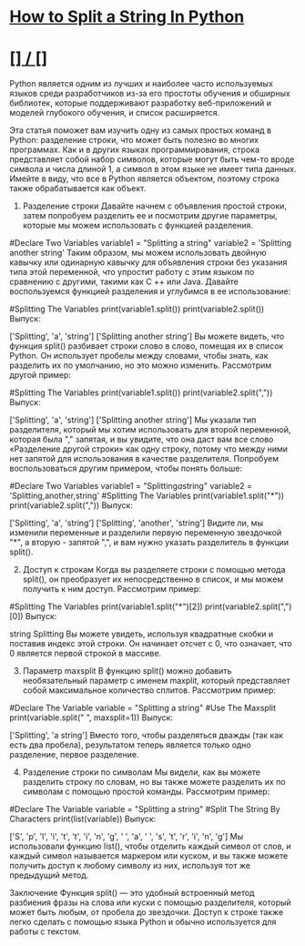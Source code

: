 # [How to Split a String In Python](https://www.thepythoncode.com/article/split-a-string-in-python)
##
# [[] / []]()
Python является одним из лучших и наиболее часто используемых языков среди разработчиков из-за его простоты обучения и обширных библиотек, которые поддерживают разработку веб-приложений и моделей глубокого обучения, и список расширяется.

Эта статья поможет вам изучить одну из самых простых команд в Python: разделение строки, что может быть полезно во многих программах. Как и в других языках программирования, строка представляет собой набор символов, которые могут быть чем-то вроде символа и числа длиной 1, а символ в этом языке не имеет типа данных. Имейте в виду, что все в Python является объектом, поэтому строка также обрабатывается как объект.

1. Разделение строки
Давайте начнем с объявления простой строки, затем попробуем разделить ее и посмотрим другие параметры, которые мы можем использовать с функцией разделения.

#Declare Two Variables
variable1 = "Splitting a string"
variable2 = 'Splitting another string'
Таким образом, мы можем использовать двойную кавычку или одинарную кавычку для объявления строки без указания типа этой переменной, что упростит работу с этим языком по сравнению с другими, такими как C ++ или Java. Давайте воспользуемся функцией разделения и углубимся в ее использование:

#Splitting The Variables
print(variable1.split())
print(variable2.split())
Выпуск:

['Splitting', 'a', 'string']
['Splitting another string']
Вы можете видеть, что функция split() разбивает строки слово в слово, помещая их в список Python. Он использует пробелы между словами, чтобы знать, как разделить их по умолчанию, но это можно изменить. Рассмотрим другой пример:

#Splitting The Variables
print(variable1.split())
print(variable2.split(","))
Выпуск:

['Splitting', 'a', 'string']
['Splitting another string']
Мы указали тип разделителя, который мы хотим использовать для второй переменной, которая была "," запятая, и вы увидите, что она даст вам все слово «Разделение другой строки» как одну строку, потому что между ними нет запятой для использования в качестве разделителя. Попробуем воспользоваться другим примером, чтобы понять больше:

#Declare Two Variables
variable1 = "Splitting*a*string"
variable2 = 'Splitting,another,string'
#Splitting The Variables
print(variable1.split("*"))
print(variable2.split(","))
Выпуск:

['Splitting', 'a', 'string']
['Splitting', 'another', 'string']
Видите ли, мы изменили переменные и разделили первую переменную звездочкой "*", а вторую - запятой ",", и вам нужно указать разделитель в функции split().

2. Доступ к строкам
Когда вы разделяете строки с помощью метода split(), он преобразует их непосредственно в список, и мы можем получить к ним доступ. Рассмотрим пример:

#Splitting The Variables
print(variable1.split("*")[2])
print(variable2.split(",")[0])
Выпуск:

string
Splitting
Вы можете увидеть, используя квадратные скобки и поставив индекс этой строки. Он начинает отсчет с 0, что означает, что 0 является первой строкой в массиве.

3. Параметр maxsplit
В функцию split() можно добавить необязательный параметр с именем maxplit, который представляет собой максимальное количество сплитов. Рассмотрим пример:

#Declare The Variable
variable = "Splitting a string"
#Use The Maxsplit
print(variable.split(" ", maxsplit=1))
Выпуск:

['Splitting', 'a string']
Вместо того, чтобы разделяться дважды (так как есть два пробела), результатом теперь является только одно разделение, первое разделение.

4. Разделение строки по символам
Мы видели, как вы можете разделить строку по словам, но вы также можете разделить их по символам с помощью простой команды. Рассмотрим пример:

#Declare The Variable
variable = "Splitting a string"
#Split The String By Characters
print(list(variable))
Выпуск:

['S', 'p', 'l', 'i', 't', 't', 'i', 'n', 'g', ' ', 'a', ' ',
's', 't', 'r', 'i', 'n', 'g']
Мы использовали функцию list(), чтобы отделить каждый символ от слов, и каждый символ называется маркером или куском, и вы также можете получить доступ к любому символу из них, используя тот же предыдущий метод.

Заключение
Функция split() — это удобный встроенный метод разбиения фразы на слова или куски с помощью разделителя, который может быть любым, от пробела до звездочки. Доступ к строке также легко сделать с помощью языка Python и обычно используется для работы с текстом.